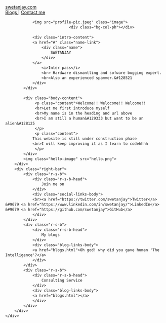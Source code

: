 
<!DOCTYPE html>
<html>
<head>
	<title>
		Home | Swetanjay
	</title>
	<link rel="stylesheet" type="text/css" href="index.css">
	</head>
<body class="body">
	<div class="nav">
		<div class="nav-tab">
			<div class="logo">
			<a href="index.html">
				swetanjay.com
			</a>
			</div>
			<div class="menu">
				<a href="blog.html">
						Blogs
					</a> | 
				<a href="contact.html">
						Contact me
				</a>
			</div>
		</div>
	</div>
	<div class="body-items">
	<div class="grid">
		<div class="left-bar">	
			<div class="intro">

				<img src="profile-pic.jpeg" class="image">
								<div class="bg-col-ph"></div>
								
				<div class="intro-content">
				<a href="#" class="name-link">
					<div class="name">
						SWETANJAY
					</div>
				</a>
					<i>Inter pass</i>
					<br> Hardware dismantling and sofware bugging expert.
					<br>Also an experienced spammer.&#128521
				</div>
			</div>
		
			<div class="body-content">
				 <p class="content">Welcome!! Welocome!! Welcome!!
				 <br>Let me first introduce myself
				 <br>My name is in the heading and url above
				 <br>I am still a human&#129333 but want to be an alien&#128125
				 </p>
				 <p class="content">
				This website is still under construction phase
				<br>I will keep improving it as I learn to codehhhh
				 </p>
			</div>
			<img class="hello-image" src="hello.png">	
		</div>
		<div class="right-bar">
			<div class="r-s-b">
				<div class="r-s-b-head">
					Join me on
				</div>
				<div class="social-links-body">
				<br><a href="https://twitter.com/swetanjay">Twitter</a> &#9679 <a href="https://www.linkedin.com/in/swetanjay/">LinkedIn</a> &#9679 <a href="https://github.com/swetanjay">GitHub</a>
				</div>
			</div>
			<div class="r-s-b">
				<div class="r-s-b-head">
					My blogs
				</div>
				<div class="blog-links-body">
				<a href="blogs.html">Oh god! why did you gave human 'The Intelligence'?</a>
				</div>
			</div>
			<div class="r-s-b">
				<div class="r-s-b-head">
					Consulting Service
				</div>
				<div class="blog-links-body">
				<a href="blogs.html"></a>
				</div>
			</div>
		</div>
	</div>
</div>
</body>
</html>
